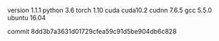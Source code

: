 version 1.1.1
python 3.6
torch 1.10
cuda cuda10.2
cudnn 7.6.5
gcc 5.5.0
ubuntu 16.04

commit 8dd3b7a3631d01729cfea59c91d5be904db6c828